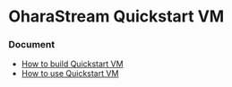 # OharaStream Quickstart VM

### Document

- [How to build Quickstart VM](HOW_TO_BUILD.rst)
- [How to use Quickstart VM](HOW_TO_USE_EN.md)
